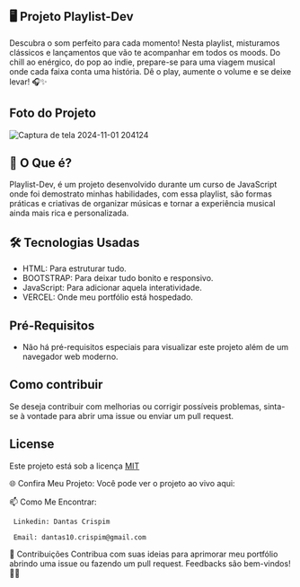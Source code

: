 
 ## 🖥️ Projeto Playlist-Dev

Descubra o som perfeito para cada momento! Nesta playlist, misturamos clássicos e lançamentos que vão te acompanhar em todos os moods. Do chill ao enérgico, 
do pop ao indie, prepare-se para uma viagem musical onde cada faixa conta uma história. Dê o play, aumente o volume e se deixe levar! 🎧✨


## Foto do Projeto

![Captura de tela 2024-11-01 204124](https://github.com/user-attachments/assets/5357ddb2-5ca5-4bfe-9d43-c82bb187f31a)



## 🚀 O Que é?

Playlist-Dev, é um projeto desenvolvido durante um curso de JavaScript onde foi demostrato minhas habilidades,
com essa playlist, são formas práticas e criativas de organizar músicas e tornar a experiência musical ainda mais rica e personalizada.

## 🛠️ Tecnologias Usadas
  - HTML: Para estruturar tudo.
  - BOOTSTRAP: Para deixar tudo bonito e responsivo.
  - JavaScript: Para adicionar aquela interatividade.
  - VERCEL: Onde meu portfólio está hospedado.

## Pré-Requisitos

  * Não há pré-requisitos especiais para visualizar este projeto além de um navegador web moderno.
    
## Como contribuir

   Se deseja contribuir com melhorias ou corrigir possíveis problemas, sinta-se à vontade para abrir uma issue ou enviar um pull request.
    
## License
  Este projeto está sob a licença [MIT](https://choosealicense.com/licenses/mit/)

🌐 Confira Meu Projeto: 
  Você pode ver o projeto ao vivo aqui: 

📫 Como Me Encontrar: 

     Linkedin: Dantas Crispim

     Email: dantas10.crispim@gmail.com

📝 Contribuições Contribua com suas ideias para aprimorar meu portfólio abrindo uma issue ou fazendo um pull request. Feedbacks são bem-vindos! 🌟🚀

